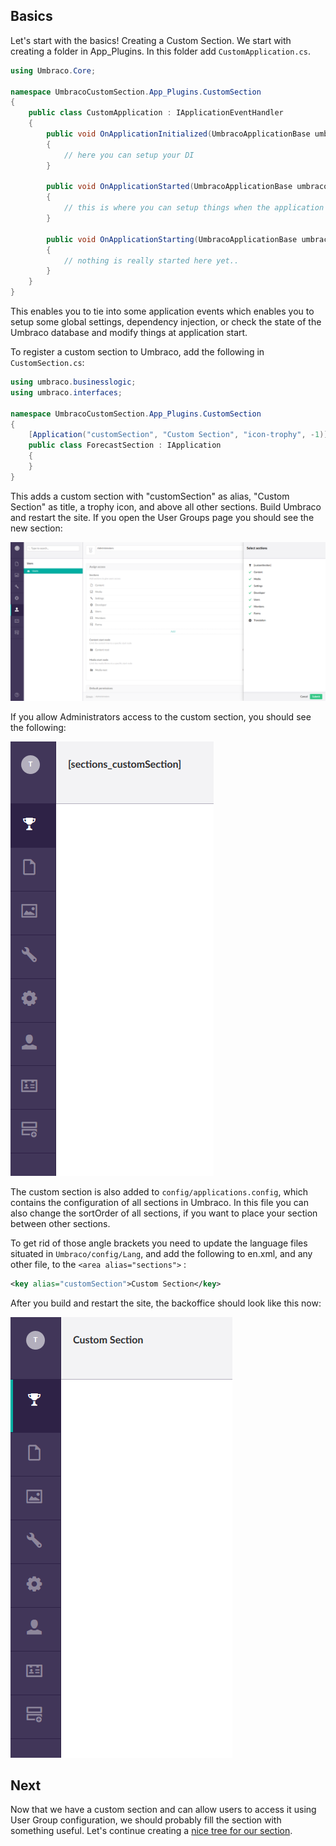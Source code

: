 ﻿## Basics

Let's start with the basics! Creating a Custom Section. We start with creating a
folder in App_Plugins. In this folder add `CustomApplication.cs`.

```cs
using Umbraco.Core;

namespace UmbracoCustomSection.App_Plugins.CustomSection
{
    public class CustomApplication : IApplicationEventHandler
    {
        public void OnApplicationInitialized(UmbracoApplicationBase umbracoApplication, ApplicationContext applicationContext)
        {
            // here you can setup your DI
        }

        public void OnApplicationStarted(UmbracoApplicationBase umbracoApplication, ApplicationContext applicationContext)
        {
            // this is where you can setup things when the application starts
        }

        public void OnApplicationStarting(UmbracoApplicationBase umbracoApplication, ApplicationContext applicationContext)
        {
            // nothing is really started here yet..
        }
    }
}
```

This enables you to tie into some application events which enables you to setup
some global settings, dependency injection, or check the state of the Umbraco database
and modify things at application start.

To register a custom section to Umbraco, add the following in `CustomSection.cs`:

```csharp
using umbraco.businesslogic;
using umbraco.interfaces;

namespace UmbracoCustomSection.App_Plugins.CustomSection
{
    [Application("customSection", "Custom Section", "icon-trophy", -1)]
    public class ForecastSection : IApplication
    {
    }
}
```

This adds a custom section with "customSection" as alias, "Custom Section" as title, a 
trophy icon, and above all other sections. Build Umbraco and restart the site. If you open
the User Groups page you should see the new section:

![Custom section](images/basics1.png)

If you allow Administrators access to the custom section, you should see the following:

![Custom section on top](images/basics2.png)

The custom section is also added to `config/applications.config`, which contains the configuration
of all sections in Umbraco. In this file you can also change the sortOrder of all sections, if you
want to place your section between other sections. 

To get rid of those angle brackets you need to update the language files situated in `Umbraco/config/Lang`,
and add the following to en.xml, and any other file, to the `<area alias="sections">` :

```xml
<key alias="customSection">Custom Section</key>
```

After you build and restart the site, the backoffice should look like this now:

![Custom section with proper title](images/basics3.png)

## Next

Now that we have a custom section and can allow users to access it using User Group configuration, 
we should probably fill the section with something useful. Let's continue creating a [nice tree for our section](tree.md).
